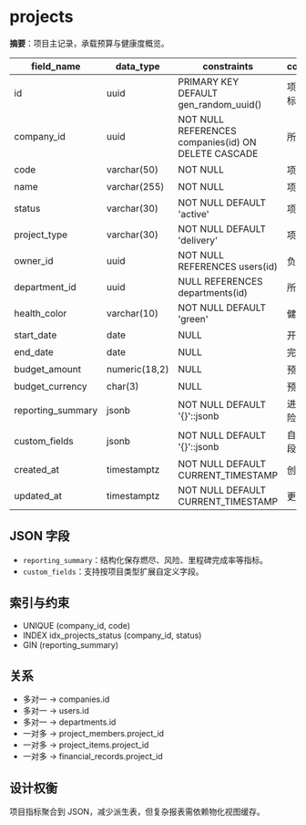 # projects

**摘要**：项目主记录，承载预算与健康度概览。

| field_name | data_type | constraints | comment |
| --- | --- | --- | --- |
| id | uuid | PRIMARY KEY DEFAULT gen_random_uuid() | 项目唯一标识 |
| company_id | uuid | NOT NULL REFERENCES companies(id) ON DELETE CASCADE | 所属公司 |
| code | varchar(50) | NOT NULL | 项目编码 |
| name | varchar(255) | NOT NULL | 项目名称 |
| status | varchar(30) | NOT NULL DEFAULT 'active' | 项目状态 |
| project_type | varchar(30) | NOT NULL DEFAULT 'delivery' | 项目类型 |
| owner_id | uuid | NOT NULL REFERENCES users(id) | 负责人 |
| department_id | uuid | NULL REFERENCES departments(id) | 所属部门 |
| health_color | varchar(10) | NOT NULL DEFAULT 'green' | 健康度 |
| start_date | date | NULL | 开工日期 |
| end_date | date | NULL | 完工日期 |
| budget_amount | numeric(18,2) | NULL | 预算金额 |
| budget_currency | char(3) | NULL | 预算币种 |
| reporting_summary | jsonb | NOT NULL DEFAULT '{}'::jsonb | 进度与风险概览 |
| custom_fields | jsonb | NOT NULL DEFAULT '{}'::jsonb | 自定义字段 |
| created_at | timestamptz | NOT NULL DEFAULT CURRENT_TIMESTAMP | 创建时间 |
| updated_at | timestamptz | NOT NULL DEFAULT CURRENT_TIMESTAMP | 更新时间 |

## JSON 字段
- `reporting_summary`：结构化保存燃尽、风险、里程碑完成率等指标。
- `custom_fields`：支持按项目类型扩展自定义字段。

## 索引与约束
- UNIQUE (company_id, code)
- INDEX idx_projects_status (company_id, status)
- GIN (reporting_summary)

## 关系
- 多对一 -> companies.id
- 多对一 -> users.id
- 多对一 -> departments.id
- 一对多 -> project_members.project_id
- 一对多 -> project_items.project_id
- 一对多 -> financial_records.project_id

## 设计权衡
项目指标聚合到 JSON，减少派生表，但复杂报表需依赖物化视图缓存。
